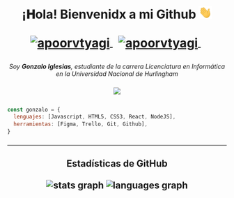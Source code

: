 <h1 align="center">¡𝐇ola! Bienvenidx a mi Github <img src="https://raw.githubusercontent.com/ABSphreak/ABSphreak/master/gifs/Hi.gif" width="30">
  
<br>
<p align="center">
  <a href="mailto:gonza.iglesias00@gmail.com" target="blank">
    <img align="center" src="https://cdn.jsdelivr.net/npm/simple-icons@3.0.1/icons/gmail.svg" alt="apoorvtyagi" height="30" width="30" />
  </a>&nbsp;
  <a href="https://www.linkedin.com/in/gonzalo-iglesias-57612b192/" target="blank">
    <img align="center" src="https://cdn.jsdelivr.net/npm/simple-icons@3.0.1/icons/linkedin.svg" alt="apoorvtyagi" height="30" width="30" />
  </a>&nbsp;
</p>
  
###

<p align="center">
<em>
  Soy <strong>Gonzalo Iglesias</strong>, estudiante de la carrera Licenciatura en Informática en la Universidad Nacional de Hurlingham
</em> 
</p>

###

<div align="center">
  <img height="250" src="https://user-images.githubusercontent.com/74038190/212749447-bfb7e725-6987-49d9-ae85-2015e3e7cc41.gif"  />
</div>

###

```javascript
const gonzalo = {
  lenguajes: [Javascript, HTML5, CSS3, React, NodeJS],
  herramientas: [Figma, Trello, Git, Github],
}
```

###

<hr>
<h2 align="center"> Estadísticas de GitHub
  <br> <br>
    <div align="center">
      <img src="https://github-readme-stats.vercel.app/api?username=Gonzalo09&hide_title=false&hide_rank=false&show_icons=true&include_all_commits=true&count_private=true&disable_animations=false&theme=dracula&locale=es&hide_border=false" height="150" alt="stats graph"  />
      <img src="https://github-readme-stats.vercel.app/api/top-langs?username=Gonzalo09&locale=es&hide_title=false&layout=compact&card_width=320&langs_count=5&theme=dracula&hide_border=false" height="150" alt="languages graph"  />
    </div>
</h2>

###

<br clear="both">

###
